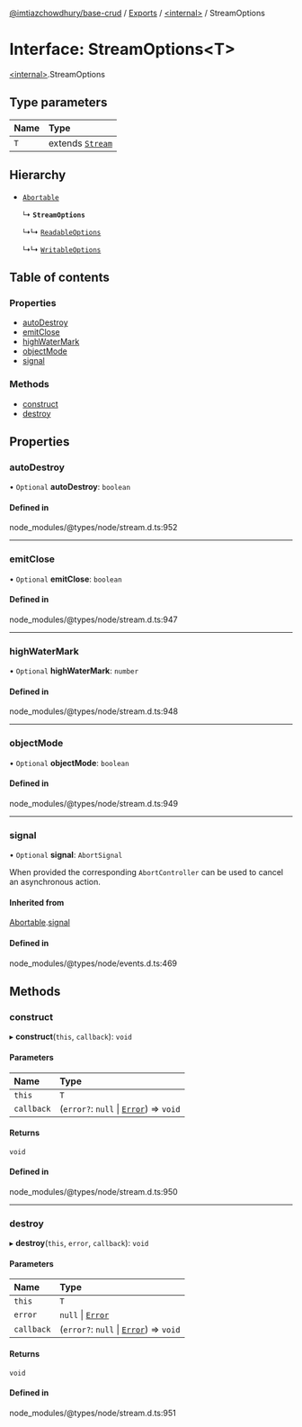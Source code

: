 [@imtiazchowdhury/base-crud](../README.md) / [Exports](../modules.md) / [\<internal\>](../modules/internal_.md) / StreamOptions

# Interface: StreamOptions\<T\>

[\<internal\>](../modules/internal_.md).StreamOptions

## Type parameters

| Name | Type |
| :------ | :------ |
| `T` | extends [`Stream`](../classes/internal_.Stream.md) |

## Hierarchy

- [`Abortable`](internal_.EventEmitter.Abortable.md)

  ↳ **`StreamOptions`**

  ↳↳ [`ReadableOptions`](internal_.ReadableOptions.md)

  ↳↳ [`WritableOptions`](internal_.WritableOptions.md)

## Table of contents

### Properties

- [autoDestroy](internal_.StreamOptions.md#autodestroy)
- [emitClose](internal_.StreamOptions.md#emitclose)
- [highWaterMark](internal_.StreamOptions.md#highwatermark)
- [objectMode](internal_.StreamOptions.md#objectmode)
- [signal](internal_.StreamOptions.md#signal)

### Methods

- [construct](internal_.StreamOptions.md#construct)
- [destroy](internal_.StreamOptions.md#destroy)

## Properties

### autoDestroy

• `Optional` **autoDestroy**: `boolean`

#### Defined in

node_modules/@types/node/stream.d.ts:952

___

### emitClose

• `Optional` **emitClose**: `boolean`

#### Defined in

node_modules/@types/node/stream.d.ts:947

___

### highWaterMark

• `Optional` **highWaterMark**: `number`

#### Defined in

node_modules/@types/node/stream.d.ts:948

___

### objectMode

• `Optional` **objectMode**: `boolean`

#### Defined in

node_modules/@types/node/stream.d.ts:949

___

### signal

• `Optional` **signal**: `AbortSignal`

When provided the corresponding `AbortController` can be used to cancel an asynchronous action.

#### Inherited from

[Abortable](internal_.EventEmitter.Abortable.md).[signal](internal_.EventEmitter.Abortable.md#signal)

#### Defined in

node_modules/@types/node/events.d.ts:469

## Methods

### construct

▸ **construct**(`this`, `callback`): `void`

#### Parameters

| Name | Type |
| :------ | :------ |
| `this` | `T` |
| `callback` | (`error?`: ``null`` \| [`Error`](internal_.Error.md)) => `void` |

#### Returns

`void`

#### Defined in

node_modules/@types/node/stream.d.ts:950

___

### destroy

▸ **destroy**(`this`, `error`, `callback`): `void`

#### Parameters

| Name | Type |
| :------ | :------ |
| `this` | `T` |
| `error` | ``null`` \| [`Error`](internal_.Error.md) |
| `callback` | (`error?`: ``null`` \| [`Error`](internal_.Error.md)) => `void` |

#### Returns

`void`

#### Defined in

node_modules/@types/node/stream.d.ts:951
